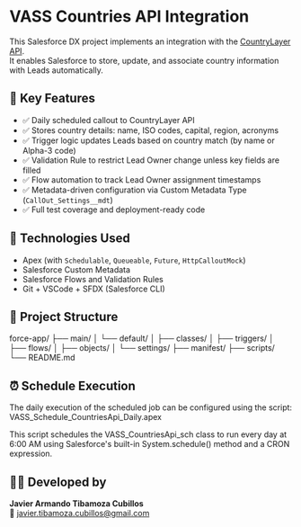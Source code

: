 # VASS Countries API Integration

This Salesforce DX project implements an integration with the [CountryLayer API](https://countrylayer.com/).  
It enables Salesforce to store, update, and associate country information with Leads automatically.

## 🔧 Key Features

- ✅ Daily scheduled callout to CountryLayer API
- ✅ Stores country details: name, ISO codes, capital, region, acronyms
- ✅ Trigger logic updates Leads based on country match (by name or Alpha-3 code)
- ✅ Validation Rule to restrict Lead Owner change unless key fields are filled
- ✅ Flow automation to track Lead Owner assignment timestamps
- ✅ Metadata-driven configuration via Custom Metadata Type (`CallOut_Settings__mdt`)
- ✅ Full test coverage and deployment-ready code

## 🧪 Technologies Used

- Apex (with `Schedulable`, `Queueable`, `Future`, `HttpCalloutMock`)
- Salesforce Custom Metadata
- Salesforce Flows and Validation Rules
- Git + VSCode + SFDX (Salesforce CLI)

## 📁 Project Structure
force-app/
├── main/
│ └── default/
│   ├── classes/
│   ├── triggers/
│   ├── flows/
│   ├── objects/
│   └── settings/
├── manifest/
├── scripts/
└── README.md

## ⏰ Schedule Execution
The daily execution of the scheduled job can be configured using the script:
VASS_Schedule_CountriesApi_Daily.apex

This script schedules the VASS_CountriesApi_sch class to run every day at 6:00 AM using Salesforce's built-in System.schedule() method and a CRON expression.

## 🧑‍💻 Developed by

**Javier Armando Tibamoza Cubillos**  
📧 [javier.tibamoza.cubillos@gmail.com](mailto:javier.tibamoza.cubillos@gmail.com)